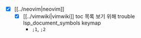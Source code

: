 - [X] [[../neovim|neovim]]
  - [X] [[../vimwiki|vimwiki]] toc 목록 보기 위해 trouble lsp_document_symbols keymap
    - `;1`, `;2`
